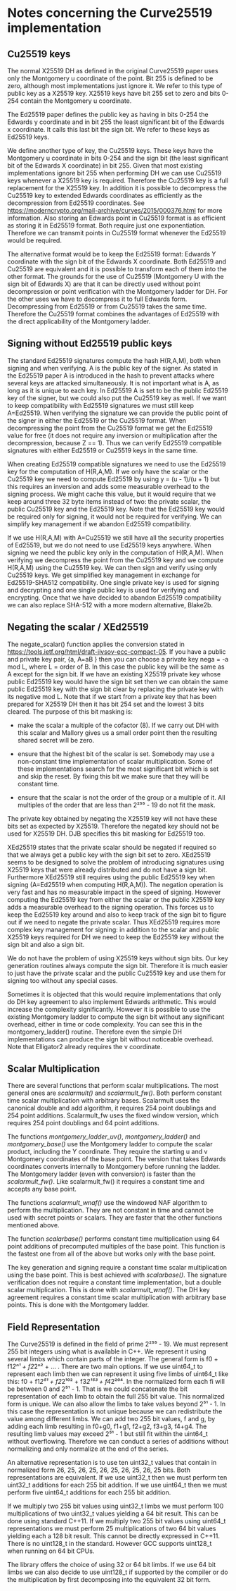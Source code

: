 Notes concerning the Curve25519 implementation
==============================================

Cu25519 keys
------------

The normal X25519 DH as defined in the original Curve25519 paper uses only
the Montgomery u coordinate of the point. Bit 255 is defined to be zero,
although most implementations just ignore it. We refer to this type of public
key as a X25519 key. X25519 keys have bit 255 set to zero and bits 0-254
contain the Montgomery u coordinate.

The Ed25519 paper defines the public key as having in bits 0-254 the Edwards
y coordinate and in bit 255 the least significant bit of the Edwards x
coordinate. It calls this last bit the sign bit. We refer to these keys as
Ed25519 keys.

We define another type of key, the Cu25519 keys. These keys have the
Montgomery u coordinate in bits 0-254 and the sign bit (the least significant
bit of the Edwards X coordinate) in bit 255. Given that most existing
implementations ignore bit 255 when performing DH we can use Cu25519 keys
whenever a X25519 key is required. Therefore the Cu25519 key is a full
replacement for the X25519 key. In addition it is possible to decompress the
Cu25519 key to extended Edwards coordinates as efficiently as the
decompression from Ed25519 coordinates. See
https://moderncrypto.org/mail-archive/curves/2015/000376.html for more
information. Also storing an Edwards point in Cu25519 format is as efficient
as storing it in Ed25519 format. Both require just one exponentiation.
Therefore we can transmit points in Cu25519 format whenever the Ed25519 would
be required.

The alternative format would be to keep the Ed25519 format: Edwards Y
coordinate with the sign bit of the Edwards X coordinate. Both Ed25519 and
Cu25519 are equivalent and it is possible to transform each of them into the
other format. The grounds for the use of Cu25519 (Montgomery U with the sign
bit of Edwards X) are that it can be directly used without point
decompression or point verification with the Montgomery ladder for DH. For
the other uses we have to decompress it to full Edwards form. Decompressing
from Ed25519 or from Cu25519 takes the same time. Therefore the Cu25519 format
combines the advantages of Ed25519 with the direct applicability of the
Montgomery ladder.


Signing without Ed25519 public keys
-----------------------------------

The standard Ed25519 signatures compute the hash H(R,A,M), both when signing
and when verifying. A is the public key of the signer. As stated in the
Ed25519 paper A is introduced in the hash to prevent attacks where several
keys are attacked simultaneously. It is not important what is A, as long as
it is unique to each key. In Ed25519 A is set to be the public Ed25519 key of
the signer, but we could also put the Cu25519 key as well. If we want to keep
compatibility with Ed25519 signatures we must still keep A=Ed25519. When
verifying the signature we can provide the public point of the signer in
either the Ed25519 or the Cu25519 format. When decompressing the point from
the Cu25519 format we get the Ed25519 value for free (it does not require any
inversion or multiplication after the decompression, because Z == 1). Thus we
can verify Ed25519 compatible signatures with either Ed25519 or Cu25519 keys
in the same time.

When creating Ed25519 compatible signatures we need to use the Ed25519 key
for the computation of H(R,A,M). If we only have the scalar or the Cu25519
key we need to compute Ed25519 by using y = (u - 1)/(u + 1) but this requires
an inversion and adds some measurable overhead to the signing process. We
might cache this value, but it would require that we keep around three 32
byte items instead of two: the private scalar, the public Cu25519 key and the
Ed25519 key. Note that the Ed25519 key would be required only for signing, it
would not be required for verifying. We can simplify key management if we
abandon Ed25519 compatibility.

If we use H(R,A,M) with A=Cu25519 we still have all the security properties
of Ed25519, but we do not need to use Ed25519 keys anywhere. When signing we
need the public key only in the computation of H(R,A,M). When verifying we
decompress the point from the Cu25519 key and we compute H(R,A,M) using the
Cu25519 key. We can then sign and verify using only Cu25519 keys. We get
simplified key management in exchange for Ed25519-SHA512 compatibility. One
single private key is used for signing and decrypting and one single public
key is used for verifying and encrypting. Once that we have decided to
abandon Ed25519 compatibility we can also replace SHA-512 with a more modern
alternative, Blake2b.



Negating the scalar / XEd25519
------------------------------

The negate_scalar() function applies the conversion stated in
https://tools.ietf.org/html/draft-jivsov-ecc-compact-05. If you have a public
and private key pair, {a, A=aB } then you can choose a private key nega = -a
mod L, where L = order of B. In this case the public key will be the same as
A except for the sign bit. If we have an existing X25519 private key whose
public Ed25519 key would have the sign bit set then we can obtain the same
public Ed25519 key with the sign bit clear by replacing the private key with
its negative mod L. Note that if we start from a private key that has been
prepared for X25519 DH then it has bit 254 set and the lowest 3 bits cleared.
The purpose of this bit masking is:

 - make the scalar a multiple of the cofactor (8). If we carry out DH with
   this scalar and Mallory gives us a small order point then the resulting
   shared secret will be zero.

 - ensure that the highest bit of the scalar is set. Somebody may use a
   non-constant time implementation of scalar multiplication. Some of these
   implementations search for the most significant bit which is set and skip
   the reset. By fixing this bit we make sure that they will be constant time.

 - ensure that the scalar is not the order of the group or a multiple of it.
   All multiples of the order that are less than 2²⁵⁵ - 19 do not fit the
   mask.

The private key obtained by negating the X25519 key will not have these bits
set as expected by X25519. Therefore the negated key should not be used for
X25519 DH. DJB specifies this bit masking for Ed25519 too.

XEd25519 states that the private scalar should be negated if required so that
we always get a public key with the sign bit set to zero. XEd25519 seems to
be designed to solve the problem of introducing signatures using X25519 keys
that were already distributed and do not have a sign bit. Furthermore
XEd25519 still requires using the public Ed25519 key when signing (A=Ed25519
when computing H(R,A,M)). The negation operation is very fast and has no
measurable impact in the speed of signing. However computing the Ed25519 key
from either the scalar or the public X25519 key adds a measurable overhead to
the signing operation. This forces us to keep the Ed25519 key around and also
to keep track of the sign bit to figure out if we need to negate the private
scalar. Thus XEd25519 requires more complex key management for signing: in
addition to the scalar and public X25519 keys required for DH we need to keep
the Ed25519 key without the sign bit and also a sign bit.

We do not have the problem of using X25519 keys without sign bits. Our key
generation routines always compute the sign bit. Therefore it is much easier
to just have the private scalar and the public Cu25519 key and use them for
signing too without any special cases.

Sometimes it is objected that this would require implementations that only do
DH key agreement to also implement Edwards arithmetic. This would increase
the complexity significantly. However it is possible to use the existing
Montgomery ladder to compute the sign bit without any significant overhead,
either in time or code complexity. You can see this in the
montgomery_ladder() routine. Therefore even the simple DH implementations can
produce the sign bit without noticeable overhead. Note that Elligator2
already requires the v coordinate.


Scalar Multiplication
---------------------

There are several functions that perform scalar multiplications. The most
general ones are *scalarmult()* and *scalarmult_fw()*. Both perform constant
time scalar multiplication with arbitrary bases. Scalarmult uses the
canonical double and add algorithm, it requires 254 point doublings and 254
point additions. Scalarmult_fw uses the fixed window version, which requires
254 point doublings and 64 point additions.

The functions *montgomery_ladder_uv()*, *montgomery_ladder()* and
*montgomery_base()* use the Montgomery ladder to compute the scalar product,
including the Y coordinate. They require the starting u and v Montgomery
coordinates of the base point. The version that takes Edwards coordinates
converts internally to Montgomery before running the ladder. The Montgomery
ladder (even with conversion) is faster than the *scalarmult_fw()*. Like
scalarmult_fw() it requires a constant time and accepts any base point.

The functions *scalarmult_wnaf()* use the windowed NAF algorithm to perform
the multiplication. They are not constant in time and cannot be used with
secret points or scalars. They are faster that the other functions mentioned
above.

The function *scalarbase()* performs constant time multiplication using 64
point additions of precomputed multiples of the base point. This function is
the fastest one from all of the above but works only with the base point.

The key generation and signing require a constant time scalar multiplication
using the base point. This is best achieved with *scalarbase()*. The
signature verification does not require a constant time implementation, but a
double scalar multiplication. This is done with *scalarmult_wnaf()*. The DH
key agreement requires a constant time scalar multiplication with arbitrary
base points. This is done with the Montgomery ladder.


Field Representation
--------------------

The Curve25519 is defined in the field of prime 2²⁵⁵ - 19. We must represent
255 bit integers using what is available in C++. We represent it using
several limbs which contain parts of the integer. The general form is f0 +
f1*2ⁿ¹ + f2*2ⁿ² + ... . There are two main options. If we use uint64_t to
represent each limb then we can represent it using five limbs of uint64_t
like this: f0 + f1*2⁵¹ + f2*2¹⁰² + f3*2¹⁵³ + f4*2²⁰⁴. In the normalized form
each fi will be between 0 and 2⁵¹ - 1. That is we could concatenate the bit
representation of each limb to obtain the full 255 bit value. This normalized
form is unique. We can also allow the limbs to take values beyond 2⁵¹ - 1. In
this case the representation is not unique because we can redistribute the
value among different limbs. We can add two 255 bit values, f and g, by
adding each limb resulting in f0+g0, f1+g1, f2+g2, f3+g3, f4+g4. The
resulting limb values may exceed 2⁵¹ - 1 but still fit within the uint64_t
without overflowing. Therefore we can conduct a series of additions without
normalizing and only normalize at the end of the series.

An alternative representation is to use ten uint32_t values that contain in
normalized form 26, 25, 26, 25, 26, 25, 26, 25, 26, 25 bits. Both
representations are equivalent. If we use uint32_t then we must perform ten
uint32_t additions for each 255 bit addition. If we use uint64_t then we must
perform five uint64_t additions for each 255 bit addition.

If we multiply two 255 bit values using uint32_t limbs we must perform 100
multiplications of two uint32_t values yielding a 64 bit result. This can be
done using standard C++11. If we multiply two 255 bit values using uint64_t
representations we must perform 25 multiplications of two 64 bit values
yielding each a 128 bit result. This cannot be directly expressed in C++11.
There is no uint128_t in the standard. However GCC supports uint128_t when
running on 64 bit CPUs.

The library offers the choice of using 32 or 64 bit limbs. If we use 64 bit
limbs we can also decide to use uint128_t if supported by the compiler or do
the multiplication by first decomposing into the equivalent 32 bit form.

